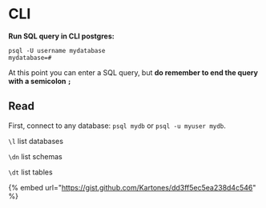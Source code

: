 # CLI

**Run SQL query in CLI postgres:**

```text
psql -U username mydatabase 
mydatabase=#
```

At this point you can enter a SQL query, but **do remember to end the query with a semicolon `;`**

## Read

First, connect to any database: `psql mydb` or `psql -u myuser mydb`. 

`\l` list databases

`\dn` list schemas

`\dt` list tables

{% embed url="https://gist.github.com/Kartones/dd3ff5ec5ea238d4c546" %}



